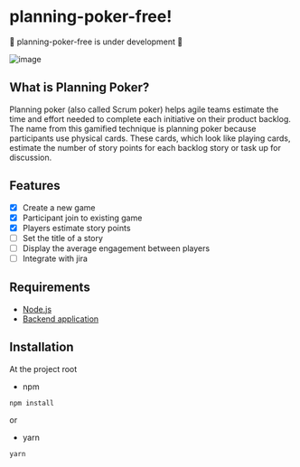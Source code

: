 # planning-poker-free!

🚧 planning-poker-free is under development 🚧


 ![image](https://user-images.githubusercontent.com/49209628/159933715-c663224c-d513-477f-a511-73597e4b0d4f.png)

## What is Planning Poker?

Planning poker (also called Scrum poker) helps agile teams estimate the time and effort needed to complete each initiative on their product backlog. The name from this gamified technique is planning poker because participants use physical cards. These cards, which look like playing cards, estimate the number of story points for each backlog story or task up for discussion.

## Features

- [x] Create a new game
- [x] Participant join to existing game
- [x] Players estimate story points
- [ ] Set the title of a story
- [ ] Display the average engagement between players
- [ ] Integrate with jira

## Requirements
 - [Node.js](https://nodejs.org/en/)
- [Backend application](https://github.com/censuradho/planning-poker-backend-free)
 
 ## Installation
 
 At the project root

 - npm
 ```bash
 npm install
 ```
 
 or
 
 - yarn
 ```bash
 yarn
 ```
 
